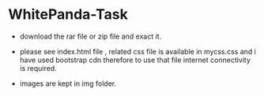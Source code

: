 # WhitePanda-Task
* download the rar file or zip file and exact it.
* please see index.html file ,
related css file is available in mycss.css and i have used bootstrap cdn therefore to use that file internet connectivity is required.

* images are kept in img folder.
